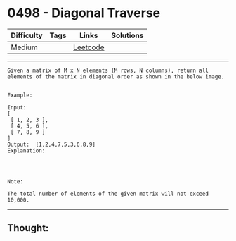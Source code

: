 # 0498 - Diagonal Traverse

Difficulty  | Tags | Links | Solutions
----------- | ---- | ----- | -----
Medium |  | [Leetcode](https://leetcode.com/problems/diagonal-traverse/description/) |


-----------

```
Given a matrix of M x N elements (M rows, N columns), return all elements of the matrix in diagonal order as shown in the below image. 


Example:

Input:
[
 [ 1, 2, 3 ],
 [ 4, 5, 6 ],
 [ 7, 8, 9 ]
]
Output:  [1,2,4,7,5,3,6,8,9]
Explanation:




Note:

The total number of elements of the given matrix will not exceed 10,000.
```

-----------

## Thought:
